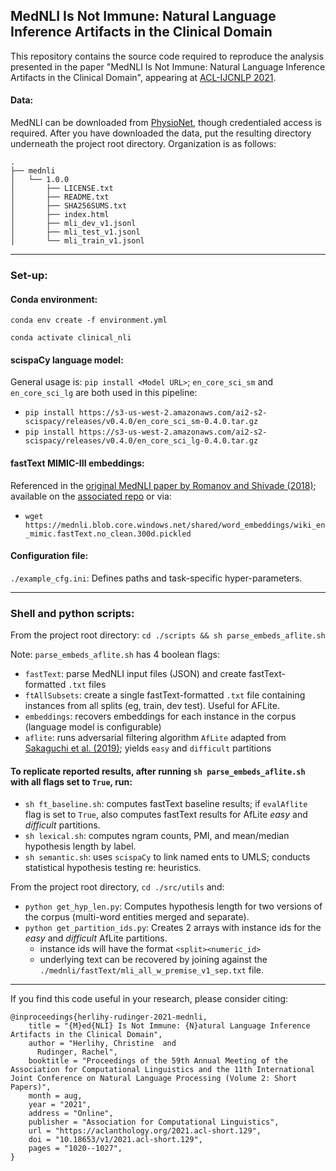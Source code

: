 ## MedNLI Is Not Immune: Natural Language Inference Artifacts in the Clinical Domain

This repository contains the source code required to reproduce the analysis presented in the paper "MedNLI Is Not Immune: Natural Language Inference Artifacts in the Clinical Domain", appearing at [ACL-IJCNLP 2021](https://aclanthology.org/2021.acl-short.129/).

#### Data:

MedNLI can be downloaded from [PhysioNet](https://physionet.org/content/mednli/1.0.0/), though credentialed access is required.
After you have downloaded the data, put the resulting directory underneath the project root directory. Organization is as follows:

```
.
├── mednli
│   └── 1.0.0
│       ├── LICENSE.txt
│       ├── README.txt
│       ├── SHA256SUMS.txt
│       ├── index.html
│       ├── mli_dev_v1.jsonl
│       ├── mli_test_v1.jsonl
│       └── mli_train_v1.jsonl
```
----
### Set-up:

#### Conda environment:
`conda env create -f environment.yml`

`conda activate clinical_nli` 

#### scispaCy language model:
General usage is: `pip install <Model URL>`; `en_core_sci_sm` and `en_core_sci_lg` are both used in this pipeline:
- `pip install https://s3-us-west-2.amazonaws.com/ai2-s2-scispacy/releases/v0.4.0/en_core_sci_sm-0.4.0.tar.gz`
- `pip install https://s3-us-west-2.amazonaws.com/ai2-s2-scispacy/releases/v0.4.0/en_core_sci_lg-0.4.0.tar.gz`

#### fastText MIMIC-III embeddings:
Referenced in the [original MedNLI paper by Romanov and Shivade (2018)](https://arxiv.org/abs/1808.06752); available on the [associated repo](https://github.com/jgc128/mednli) or via:
- `wget https://mednli.blob.core.windows.net/shared/word_embeddings/wiki_en_mimic.fastText.no_clean.300d.pickled`

#### Configuration file:
`./example_cfg.ini`: Defines paths and task-specific hyper-parameters. 

----

### Shell and python scripts:

From the project root directory: 
`cd ./scripts && sh parse_embeds_aflite.sh`

Note: `parse_embeds_aflite.sh` has 4 boolean flags:
- `fastText`: parse MedNLI input files (JSON) and create fastText-formatted `.txt` files 
- `ftAllSubsets`: create a single fastText-formatted `.txt` file containing instances from all splits (eg, train, dev test). Useful for AFLite.
- `embeddings`: recovers embeddings for each instance in the corpus (language model is configurable)
- `aflite`: runs adversarial filtering algorithm `AfLite` adapted from [Sakaguchi et al. (2019)](https://arxiv.org/abs/1907.10641); yields `easy` and `difficult` partitions

#### To replicate reported results, after running `sh parse_embeds_aflite.sh` with all flags set to `True`, run:

- `sh ft_baseline.sh`: computes fastText baseline results; if `evalAflite` flag is set to `True`, also computes fastText results for AfLite *easy* and *difficult* partitions. 
- `sh lexical.sh`: computes ngram counts, PMI, and mean/median hypothesis length by label.
- `sh semantic.sh`: uses `scispaCy` to link named ents to UMLS; conducts statistical hypothesis testing re: heuristics. 

From the project root directory, `cd ./src/utils` and:
- `python get_hyp_len.py`: Computes hypothesis length for two versions of the corpus (multi-word entities merged and separate).
- `python get_partition_ids.py`: Creates 2 arrays with instance ids for the *easy* and *difficult* AfLite partitions.
  - instance ids will have the format `<split><numeric_id>`
  - underlying text can be recovered by joining against the `./mednli/fastText/mli_all_w_premise_v1_sep.txt` file. 

---- 

If you find this code useful in your research, please consider citing:

```
@inproceedings{herlihy-rudinger-2021-mednli,
    title = "{M}ed{NLI} Is Not Immune: {N}atural Language Inference Artifacts in the Clinical Domain",
    author = "Herlihy, Christine  and
      Rudinger, Rachel",
    booktitle = "Proceedings of the 59th Annual Meeting of the Association for Computational Linguistics and the 11th International Joint Conference on Natural Language Processing (Volume 2: Short Papers)",
    month = aug,
    year = "2021",
    address = "Online",
    publisher = "Association for Computational Linguistics",
    url = "https://aclanthology.org/2021.acl-short.129",
    doi = "10.18653/v1/2021.acl-short.129",
    pages = "1020--1027",
}
```
